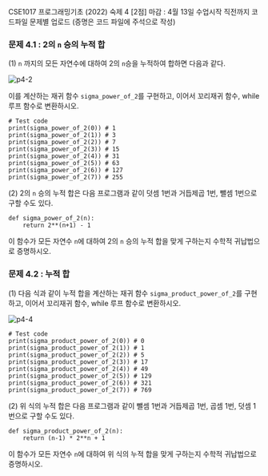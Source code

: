 CSE1017 프로그래밍기초 (2022) 
숙제 4 [2점] 
마감 : 4월 13일 수업시작 직전까지 코드파일 문제별 업로드 (증명은 코드 파일에 주석으로 작성)

### 문제 4.1 : 2의 `n` 승의 누적 합

(1) `n` 까지의 모든 자연수에 대하여 2의 `n`승을 누적하여 합하면 다음과 같다.

![p4-2](https://i.imgur.com/QQNr8tL.gif)

이를 계산하는 재귀 함수 `sigma_power_of_2`를 구현하고, 이어서 꼬리재귀 함수, while 루프 함수로 변환하시오.

```
# Test code
print(sigma_power_of_2(0)) # 1
print(sigma_power_of_2(1)) # 3
print(sigma_power_of_2(2)) # 7
print(sigma_power_of_2(3)) # 15
print(sigma_power_of_2(4)) # 31
print(sigma_power_of_2(5)) # 63
print(sigma_power_of_2(6)) # 127
print(sigma_power_of_2(7)) # 255
```

(2) 2의 `n` 승의 누적 합은 다음 프로그램과 같이 덧셈 1번과 거듭제곱 1번, 뺄셈 1번으로 구할 수도 있다.

```
def sigma_power_of_2(n):
    return 2**(n+1) - 1
```

이 함수가 모든 자연수 `n`에 대하여 2의 `n` 승의 누적 합을 맞게 구하는지 수학적 귀납법으로 증명하시오.


### 문제 4.2 : 누적 합

(1) 다음 식과 같이 누적 합을 계산하는 재귀 함수 `sigma_product_power_of_2`를 구현하고, 이어서 꼬리재귀 함수, while 루프 함수로 변환하시오.

![p4-4](https://i.imgur.com/Gy6HWmz.gif)

```
# Test code
print(sigma_product_power_of_2(0)) # 0
print(sigma_product_power_of_2(1)) # 1
print(sigma_product_power_of_2(2)) # 5
print(sigma_product_power_of_2(3)) # 17
print(sigma_product_power_of_2(4)) # 49
print(sigma_product_power_of_2(5)) # 129
print(sigma_product_power_of_2(6)) # 321
print(sigma_product_power_of_2(7)) # 769
```

(2) 위 식의 누적 합은 다음 프로그램과 같이 뺄셈 1번과 거듭제곱 1번, 곱셈 1번, 덧셈 1번으로 구할 수도 있다.

```
def sigma_product_power_of_2(n):
    return (n-1) * 2**n + 1
```

이 함수가 모든 자연수 `n`에 대하여 위 식의 누적 합을 맞게 구하는지 수학적 귀납법으로 증명하시오.
